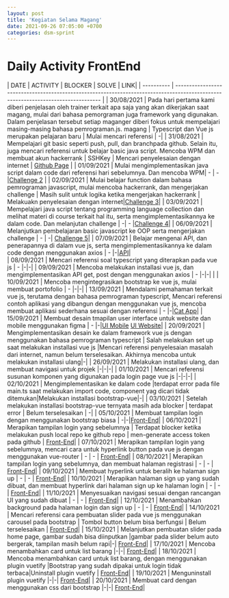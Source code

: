 ```yaml
---
layout: post
title: 'Kegiatan Selama Magang'
date: 2021-09-26 07:05:00 +0700
categories: dsm-sprint
---
```


# Daily Activity FrontEnd

| DATE       | ACTIVITY                                                                                                                          | BLOCKER                                                             | SOLVE | LINK|
| ---------- | --------------------------------------------------------------------------------------------------------------------------------- | 
| 30/08/2021 | Pada hari pertama kami diberi penjelasan oleh trainer terkait apa saja yang akan dikerjakan saat magang, mulai dari bahasa pemorgraman juga framework yang digunakan. Dalam penjelasan tersebut setiap maganger diberi fokus untuk mempelajari masing-masing bahasa pemrograman.js.       magang                                                                                                                   | Typescript dan Vue js merupakan pelajaran baru                                                                 | Mulai mencari referensi | -|
| 31/08/2021 | Mempelajari git basic seperti push, pull, dan branchpada github. Selain itu, juga mencari referensi untuk belajar basic java script. Mencoba WPM dan membuat akun hackerrank                                                                                                                                 | SSHKey | Mencari penyelesaian dengan internet | <a href="https://ditarossi.github.io/ ">Github Page</a> |
| 01/09/2021 | Mulai mengimplementasikan java script dalam code dari referensi hari sebelumnya. Dan mencoba WPM| -                             | -|<a href="https://github.com/ditarossi/challenge_day-two">Challenge 2</a> |
| 02/09/2021 | Mulai belajar function dalam bahasa pemrograman javascript, mulai mencoba hackerrank, dan mengerjakan challenge                | Masih sulit untuk logika ketika mengerjakan hackerrank           | Melakuakn penyelesaian dengan internet|<a href="https://github.com/ditarossi/challenge_day-three">Challenge 3</a>|
| 03/09/2021 | Mempelajari java script tentang programming language collection dan melihat materi di course terkait hal itu, serta mengimplementasikannya ke dalam code. Dan melanjutan challenge                            | -| -                                                 |<a href="https://github.com/ditarossi/challenge_day-four">Challenge 4</a>|
| 06/09/2021 | Melanjutkan pembelajaran basic javascript ke OOP serta mengerjakan challenge | -                                                                   | -| <a href="https://github.com/ditarossi/challenge_day-five">Challenge 5</a>|
| 07/09/2021 | Belajar mengenai API, dan penerapannya di dalam vue js, serta mengimplementasikannya ke dalam code dengan menggunakan axios | - |-|<a href="https://github.com/ditarossi/api-vue">API</a>|                                                                           
| 08/09/2021 | Mencari referensi soal typescript yang diterapkan pada vue js  | -                                                                   |-|-|
| 09/09/2021 | Mencoba melakukan installasi vue js, dan mengimplementasikan API get, post dengan menggunakan axios | -                      |-|-|                                             |
| 10/09/2021 | Mencoba mengintegrasikan bootstrap ke vue js, mulai membuat portofolio  | -                                                                   |-|-|
| 13/09/2021 | Mendalami pemahaman terkait vue js, terutama dengan bahasa pemrograman typescript, Mencari referensi contoh aplikasi yang dibangun dengan menggunakan vue js, mencoba membuat aplikasi sederhana sesuai dengan referensi | -          |-|<a href="https://github.com/ditarossi/cat-app-vue-typexcript">Cat App</a>|
| 15/09/2021 | Membuat desain tmapilan user interface untuk website dan mobile menggunakan figma | -          |-|<a href="https://www.figma.com/file/nhi9P4tYBLu5l8oorslkq1/MobileOnlineStore?node-id=0%3A1">UI Mobile</a> <a href="https://www.figma.com/file/04yaV10B40YQkDY6DgbB8I/OnlineStore">UI Website</a>|
| 20/09/2021 | Mengimplementasikan desain ke dalam framework vue js dengan menggunakan bahasa pemrograman typescript | Salah melakukan set up saat melakukan installasi vue js          |Mencari referensi penyelesaian masalah dari internet, namun belum terselesaikan. Akhirnya mencoba untuk melakukan installasi ulang|-|
| 26/09/2021 | Melakukan installasi ulang, dan membuat navigasi untuk projek |-|-|-|
| 01/10/2021 | Mencari referensi susunan komponen yang digunakan pada login page vue js |-|-|-|
| 02/10/2021 | Mengimplementasikan ke dalam code |terdapat error pada file main.ts saat melakukan import code, component yag dicari tidak ditemukan|Melakukan installasi bootstrap-vue|-|
| 03/10/2021 | Setelah melakukan installasi bootstrap-vue ternyata masih ada blocker | terdapat error | Belum terselesaikan | -|
| 05/10/2021 | Membuat tampilan login dengan menggunakan bootstrap biasa | -|-|<a href="https://github.com/ditarossi/Shoes-FrontEnd">Front-End</a>| 
| 06/10/2021 | Merapikan tampilan login yang sebelumnya | Terdapat blocker ketika melakukan push local repo ke github repo | men-generate access token pada github | <a href="https://github.com/ditarossi/Shoes-FrontEnd">Front-End</a>| 
| 07/10/2021 | Merapikan tampilan login yang sebelumnya, mencari cara untuk hyperlink button pada vue js dengan menggunakan vue-router | - | - | <a href="https://github.com/ditarossi/Shoes-FrontEnd">Front-End</a>| 
| 08/10/2021 | Merapikan tampilan login yang sebelumnya, dan membuat halaman registrasi | - | - | <a href="https://github.com/ditarossi/Shoes-FrontEnd">Front-End</a>|
| 09/10/2021 | Membuat hyperlink untuk beralih ke halaman sign up | - | - | <a href="https://github.com/ditarossi/Shoes-FrontEnd">Front-End</a>|
| 10/10/2021 | Merapikan halaman sign up yang sudah dibuat, dan membuat hyperlink dari halaman sign up ke halaman login | - | - | <a href="https://github.com/ditarossi/Shoes-FrontEnd">Front-End</a>| 
| 11/10/2021 | Menyesuaikan navigasi sesuai dengan rancangan UI yang sudah dibuat | - | - | <a href="https://github.com/ditarossi/Shoes-FrontEnd">Front-End</a>| 
| 12/10/2021 | Menambahkan background pada halaman login dan sign up | - | - | <a href="https://github.com/ditarossi/Shoes-FrontEnd">Front-End</a>|
| 14/10/2021 | Mencari referensi cara pembuatan slider pada vue js menggunakan carousel pada bootstrap | Tombol button belum bisa berfungsi | Belum terselesaikan | <a href="https://github.com/ditarossi/Shoes-FrontEnd">Front-End</a>| 
| 15/10/2021 | Melanjutkan pembuatan slider pada home page, gambar sudah bisa diinputkan |gambar pada slider belum auto bergerak, tampilan masih belum rapi|-| <a href="https://github.com/ditarossi/Shoes-FrontEnd">Front-End</a>| 
| 17/10/2021 | Mencoba menambahkan card untuk list barang |-|-| <a href="https://github.com/ditarossi/Shoes-FrontEnd">Front-End</a>|
| 18/10/2021 | Mencoba menambahkan card untuk list barang, dengan menggunakan plugin vuetify |Bootstrap yang sudah dipakai untuk login tidak terbaca|Uninstall plugin vuetify | <a href="https://github.com/ditarossi/Shoes-FrontEnd">Front-End</a>|
| 19/10/2021 | Menguninstall plugin vuetify |-|-| <a href="https://github.com/ditarossi/Shoes-FrontEnd">Front-End</a>|
| 20/10/2021 | Membuat card dengan menggunakan css dari bootstrap |-|-| <a href="https://github.com/ditarossi/Shoes-FrontEnd">Front-End</a>|